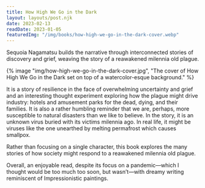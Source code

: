 ```yaml
---
title: How High We Go in the Dark
layout: layouts/post.njk
date: 2023-02-13
readDate: 2023-01-05
featuredImg: "/img/books/how-high-we-go-in-the-dark-cover.webp"
---
```


Sequoia Nagamatsu builds the narrative through interconnected stories of discovery and grief, weaving the story of a reawakened milennia old plague.
<!-- excerpt -->

{% image "img/how-high-we-go-in-the-dark-cover.jpg", "The cover of How High We Go in the Dark set on top of a watercolor-esque background." %}

It is a story of resilience in the face of overwhelming uncertainty and grief and an interesting thought experiment exploring how the plague might drive industry: hotels and amusement parks for the dead, dying, and their families. It is also a rather humbling reminder that we are, perhaps, more susceptible to natural disasters than we like to believe. In the story, it is an unknown virus buried with its victims milennia ago. In real life, it might be viruses like the one unearthed by melting permafrost which causes smallpox.

Rather than focusing on a single character, this book explores the many stories of how society might respond to a reawakened milennia old plague.

Overall, an enjoyable read, despite its focus on a pandemic—which I thought would be too much too soon, but wasn’t—with dreamy writing reminiscent of Impressionistic paintings.